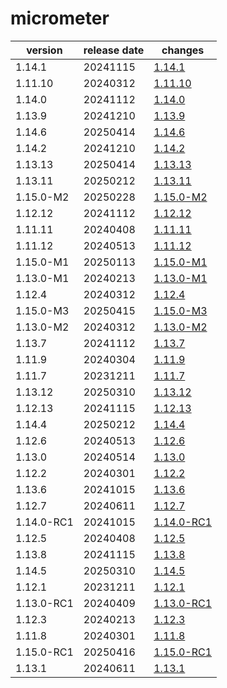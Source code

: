 # micrometer	


|version|release date|changes|
|---|---|---|
|1.14.1|20241115|[1.14.1](./1.14.1-20241115.md)|
|1.11.10|20240312|[1.11.10](./1.11.10-20240312.md)|
|1.14.0|20241112|[1.14.0](./1.14.0-20241112.md)|
|1.13.9|20241210|[1.13.9](./1.13.9-20241210.md)|
|1.14.6|20250414|[1.14.6](./1.14.6-20250414.md)|
|1.14.2|20241210|[1.14.2](./1.14.2-20241210.md)|
|1.13.13|20250414|[1.13.13](./1.13.13-20250414.md)|
|1.13.11|20250212|[1.13.11](./1.13.11-20250212.md)|
|1.15.0-M2|20250228|[1.15.0-M2](./1.15.0-M2-20250228.md)|
|1.12.12|20241112|[1.12.12](./1.12.12-20241112.md)|
|1.11.11|20240408|[1.11.11](./1.11.11-20240408.md)|
|1.11.12|20240513|[1.11.12](./1.11.12-20240513.md)|
|1.15.0-M1|20250113|[1.15.0-M1](./1.15.0-M1-20250113.md)|
|1.13.0-M1|20240213|[1.13.0-M1](./1.13.0-M1-20240213.md)|
|1.12.4|20240312|[1.12.4](./1.12.4-20240312.md)|
|1.15.0-M3|20250415|[1.15.0-M3](./1.15.0-M3-20250415.md)|
|1.13.0-M2|20240312|[1.13.0-M2](./1.13.0-M2-20240312.md)|
|1.13.7|20241112|[1.13.7](./1.13.7-20241112.md)|
|1.11.9|20240304|[1.11.9](./1.11.9-20240304.md)|
|1.11.7|20231211|[1.11.7](./1.11.7-20231211.md)|
|1.13.12|20250310|[1.13.12](./1.13.12-20250310.md)|
|1.12.13|20241115|[1.12.13](./1.12.13-20241115.md)|
|1.14.4|20250212|[1.14.4](./1.14.4-20250212.md)|
|1.12.6|20240513|[1.12.6](./1.12.6-20240513.md)|
|1.13.0|20240514|[1.13.0](./1.13.0-20240514.md)|
|1.12.2|20240301|[1.12.2](./1.12.2-20240301.md)|
|1.13.6|20241015|[1.13.6](./1.13.6-20241015.md)|
|1.12.7|20240611|[1.12.7](./1.12.7-20240611.md)|
|1.14.0-RC1|20241015|[1.14.0-RC1](./1.14.0-RC1-20241015.md)|
|1.12.5|20240408|[1.12.5](./1.12.5-20240408.md)|
|1.13.8|20241115|[1.13.8](./1.13.8-20241115.md)|
|1.14.5|20250310|[1.14.5](./1.14.5-20250310.md)|
|1.12.1|20231211|[1.12.1](./1.12.1-20231211.md)|
|1.13.0-RC1|20240409|[1.13.0-RC1](./1.13.0-RC1-20240409.md)|
|1.12.3|20240213|[1.12.3](./1.12.3-20240213.md)|
|1.11.8|20240301|[1.11.8](./1.11.8-20240301.md)|
|1.15.0-RC1|20250416|[1.15.0-RC1](./1.15.0-RC1-20250416.md)|
|1.13.1|20240611|[1.13.1](./1.13.1-20240611.md)|

